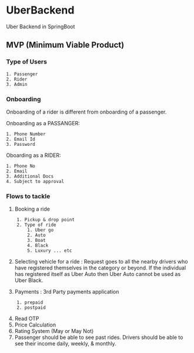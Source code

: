 # UberBackend
Uber Backend in SpringBoot

## MVP (Minimum Viable Product)

### Type of Users
    1. Passenger
    2. Rider
    3. Admin

### Onboarding 

Onboarding of a rider is different from onboarding of a passenger.

Onboarding as a PASSANGER:

    1. Phone Number
    2. Email Id
    3. Password

Oboarding as a RIDER: 

    1. Phone No
    2. Email
    3. Additional Docs
    4. Subject to approval

### Flows to tackle

1. Booking a ride
```
    1. Pickup & drop point
    2. Type of ride
        1. Uber go
        2. Auto
        3. Boat
        4. Black
        5. Luxury ... etc
```
2. Selecting vehicle for a ride : Request goes to all the nearby drivers who have registered themselves in the category or beyond. If the individual has registered itself as Uber Auto then Uber Auto cannot be used as Uber Black.

3. Payments : 3rd Party payments application

```
    1. prepaid
    2. postpaid
```

4. Read OTP
5. Price Calculation
6. Rating System (May or May Not)
7. Passenger should be able to see past rides. Drivers should be able to see their income daily, weekly, & monthly.
